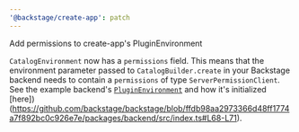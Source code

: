 ```yaml
---
'@backstage/create-app': patch
---
```


Add permissions to create-app's PluginEnvironment

`CatalogEnvironment` now has a `permissions` field. This means that the environment parameter passed to `CatalogBuilder.create` in your Backstage backend needs to contain a `permissions` of type `ServerPermissionClient`. See the example backend's [`PluginEnvironment`](https://github.com/backstage/backstage/blob/ffdb98aa2973366d48ff1774a7f892bc0c926e7e/packages/backend/src/types.ts#L29) and how it's initialized [here])(https://github.com/backstage/backstage/blob/ffdb98aa2973366d48ff1774a7f892bc0c926e7e/packages/backend/src/index.ts#L68-L71).
